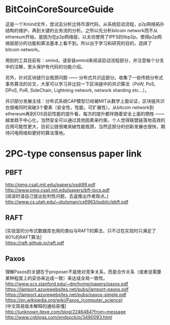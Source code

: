 # BitCoinCoreSourceGuide
这是一个Xmind文件，尝试去分析比特币源代码，从系统启动流程，p2p网络拓扑结构的维护，再到关键的业务流的分析。之所以先分析bitcoin network而不从ethereum开始，是因为在p2p网络层，以太坊使用了IPFS的libp2p，使得p2p网络层部分的功能和算法基本上看不到。所以出于学习和研究的目的，选择了bitcoin network。

用到的工具目前有：xmind。请安装xmind来阅读启动流程部分，并注意每个分支中的注解，里头保护有代码的功能介绍。

另外，针对区块链行业瓶颈问题 —— 分布式共识这部分。收集了一些传统分布式事务算法的论文，大家可以学习并比较一下区块链中的共识算法（PoW, PoS, DPoS, PoR, SideChain, Lightning network, network sharding etc...）。

共识部分发展主线：分布式系统CAP模型已经被MIT从数学上面论证，区块链共识也很难同时突破3个要素（安全性，性能，可扩展性）。从bitcoin network到ethereum再到EOS目前性能的提升看，每次的提升都伴随着安全上面的牺牲 —— 越发趋于中心化，当然安全可以通过其他因素来约束。个人觉得联盟链落地高效的应用可能性更大，目前公链很难突破性能瓶颈，当然这部分的创新发展也很快，期待闪电网络和更好的算法落地。

# 2PC-type consensus paper link
## PBFT
  http://pmg.csail.mit.edu/papers/osdi99.pdf    
  http://www.pmg.csail.mit.edu/papers/bft-tocs.pdf    
  [阅读时请自己提出批判性问题，去返推出作者观点。]    
  http://www.cs.utah.edu/~stutsman/cs6963/public/pbft.pdf    
## RAFT
  [实验室的分布式数据库也用的类似与RAFT的算法，只不过在实现时只满足了80%的RAFT算法]    
  https://raft.github.io/raft.pdf    
## Paxos
  理解Paxos的关键在于proposer不是绝对竞争关系，而是合作关系（或者说需要某种程度上的妥协来达成一致）来达成全局一致性。    
  http://www.scs.stanford.edu/~dm/home/papers/paxos.pdf    
  https://lamport.azurewebsites.net/pubs/lamport-paxos.pdf    
  https://lamport.azurewebsites.net/pubs/paxos-simple.pdf    
  https://en.wikipedia.org/wiki/Paxos_(computer_science)    
  [中文简易版本解释的通俗易懂]    
  http://iunknown.iteye.com/blog/2246484?from=message    
  http://www.cnblogs.com/endsock/p/3480093.html
